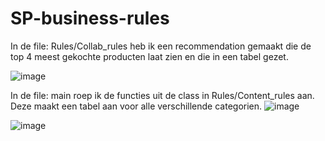 # SP-business-rules
In de file: Rules/Collab_rules heb ik een recommendation gemaakt die de top 4 meest gekochte producten laat zien en die in een tabel gezet.

![image](https://user-images.githubusercontent.com/74404094/112769966-6bfe9180-9024-11eb-9246-900ddc404cbd.png)

In de file: main roep ik de functies uit de class in Rules/Content_rules aan. Deze maakt een tabel aan voor alle verschillende categorien.
![image](https://user-images.githubusercontent.com/74404094/112770015-c4ce2a00-9024-11eb-859e-a406e3d8f2f7.png)

![image](https://user-images.githubusercontent.com/74404094/112770023-d6afcd00-9024-11eb-8314-36719d37a7b8.png)


